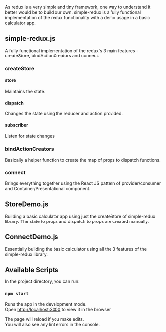 As redux is a very simple and tiny framework, one way to understand it better would be to build our own.
simple-redux is a fully functional implementation of the redux functionality with a demo usage in a basic calculator app. 

## simple-redux.js
A fully functional implementation of the redux's 3 main features - createStore, bindActionCreators and connect. 
### createStore
#### store
  Maintains the state. 
#### dispatch
  Changes the state using the reducer and action provided. 
#### subscriber
  Listen for state changes. 
### bindActionCreators
  Basically a helper function to create the map of props to dispatch functions. 
### connect
  Brings everything together using the React JS pattern of provider/consumer and Container/Presentational component. 

## StoreDemo.js
Building a basic calculator app using just the createStore of simple-redux library. The state to props and dispatch to props are created manually. 

## ConnectDemo.js
Essentially building the basic calculator using all the 3 features of the simple-redux library. 

## Available Scripts

In the project directory, you can run:

### `npm start`

Runs the app in the development mode.<br>
Open [http://localhost:3000](http://localhost:3000) to view it in the browser.

The page will reload if you make edits.<br>
You will also see any lint errors in the console.


